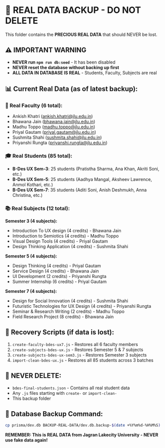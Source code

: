 # 🚨 REAL DATA BACKUP - DO NOT DELETE

This folder contains the **PRECIOUS REAL DATA** that should NEVER be lost.

## ⚠️ IMPORTANT WARNING
- **NEVER run `npm run db:seed`** - It has been disabled
- **NEVER reset the database without backing up first**
- **ALL DATA IN DATABASE IS REAL** - Students, Faculty, Subjects are real

## 📊 Current Real Data (as of latest backup):

### 👥 Real Faculty (6 total):
- Ankish Khatri (ankish.khatri@jlu.edu.in)
- Bhawana Jain (bhawana.jain@jlu.edu.in) 
- Madhu Toppo (madhu.toppo@jlu.edu.in)
- Priyal Gautam (priyal.gautam@jlu.edu.in)
- Sushmita Shahi (sushmita.shahi@jlu.edu.in)
- Priyanshi Rungta (priyanshi.rungta@jlu.edu.in)

### 🎓 Real Students (85 total):
- **B-Des UX Sem-3**: 25 students (Pratistha Sharma, Ana Khan, Akriti Soni, etc.)
- **B-Des UX Sem-5**: 25 students (Aadhya Mangal, Aksheev Lawrence, Anmol Kothari, etc.)
- **B-Des UX Sem-7**: 35 students (Aditi Soni, Anish Deshmukh, Anna Christina, etc.)

### 📚 Real Subjects (12 total):

**Semester 3 (4 subjects):**
- Introduction To UX design (4 credits) - Bhawana Jain
- Introduction to Semiotics (4 credits) - Madhu Toppo
- Visual Design Tools (4 credits) - Priyal Gautam  
- Design Thinking Application (4 credits) - Sushmita Shahi

**Semester 5 (4 subjects):**
- Design Thinking (4 credits) - Priyal Gautam
- Service Design (4 credits) - Bhawana Jain
- UI Development (2 credits) - Priyanshi Rungta
- Summer Internship (6 credits) - Priyal Gautam

**Semester 7 (4 subjects):**
- Design for Social Innovation (4 credits) - Sushmita Shahi
- Futuristic Technologies for UX Design (4 credits) - Priyanshi Rungta
- Seminar & Research Writing (2 credits) - Madhu Toppo
- Field Research Project (8 credits) - Bhawana Jain

## 🔄 Recovery Scripts (if data is lost):
1. `create-faculty-bdes-ux7.js` - Restores all 6 faculty members
2. `create-subjects-bdes-ux.js` - Restores Semester 5 & 7 subjects
3. `create-subjects-bdes-ux-sem3.js` - Restores Semester 3 subjects  
4. `import-clean-bdes-ux.js` - Restores all 85 students across 3 batches

## 🚨 NEVER DELETE:
- `bdes-final-students.json` - Contains all real student data
- Any `.js` files starting with `create-` or `import-clean-`
- This backup folder

## 💾 Database Backup Command:
```bash
cp prisma/dev.db BACKUP-REAL-DATA/dev.db.backup-$(date +%Y%m%d-%H%M%S)
```

**REMEMBER: This is REAL DATA from Jagran Lakecity University - NEVER use fake data again!**